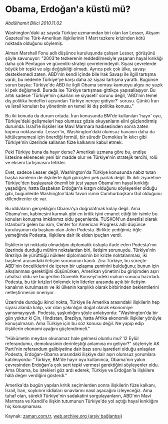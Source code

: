 # Obama, Erdoğan'a küstü mü?

*Abdülhamit Bilici 2010.11.02*

<td class="columnist-detail">
<p>Washington'daki az sayıda Türkiye uzmanından biri olan Ian Lesser, Akşam Gazetesi'ne Türk-Amerikan ilişkilerinin 1 Mart tezkere krizinden kötü noktada olduğunu söylemiş.</p>
<p><p>Alman Marshall Fonu adlı düşünce kuruluşunda çalışan Lesser, görüşünü şöyle savunuyor: "2003'te tezkerenin reddedilmesiyle yaşanan hayal kırıklığı daha çok Pentagon ve güvenlik-strateji çevrelerindeydi. Siyasi çevrelerde büyük bir tepki ve algı değişikliği olmadı. Ayrıca pek çok ülke, savaşı desteklemedi zaten. ABD'nin kendi içinde bile Irak Savaşı ile ilgili tartışma vardı, bu nedenle Türkiye'ye karşı daha az siyasi tartışma yarattı. Bugünse sorun başka: Türkiye'de ABD ile ilgili Obama sonrası kamuoyu algısı ne yazık ki pek değişmedi. Burada ise Türkiye tartışması gittikçe yapısallaşıyor. Bu artık sadece 'Türkiye'nin çıkarları ve siyaseti' sorunu değil, 'ABD'nin temel dış politika hedefleri açısından Türkiye nereye gidiyor?' sorusu. Çünkü İran ve İsrail konuları bu yönetimin en temel iki dış politika konusu."
<p>Bu iki konuda da durum ortada. İran konusunda BM'de kullanılan 'hayır' oyu, Türkiye'deki gelişmeleri hep olumsuz gözle okuyanların elini güçlendirmiş durumda. İsrail'le ilişkiler ise Mavi Marmara hadisesinden sonra zaten kopma noktasında. Lesser'in, Washington'daki olumsuz havanın daha da kötüleşmemesi için önerdiği formül, bir süredir Demokles'in kılıcı gibi Türkiye'nin üzerinde sallanan füze kalkanını kabul etmek.
<p>Peki Türkiye buna da hayır derse? Amerikalı uzmana göre bu, endişe listesine eklenecek yeni bir madde olur ve Türkiye'nin stratejik tercihi, rolü ve ekseni tartışmasını tetikler.
<p>Evet, sadece Lesser değil, Washington'da Türkiye konusunda nabız tutan başka isimlerin de ilişkilerle ilgili görüşleri pek parlak değil. İlk ikili ziyaretine Türkiye'den başlayarak önemli bir jest yapan Obama'nın hayal kırıklığı yaşadığını, hatta Başbakan Erdoğan'a kızgın olduğunu söyleyenler olduğu gibi, bugünlerde Washington'daki favori ismin Cumhurbaşkanı Gül olduğunu dillendirenler de var.
<p>Bu iddiaların gerçekliğini Obama'ya doğrulatmak kolay değil. Ama Obama'nın, kabinesini kurmak gibi en kritik işini emanet ettiği bir isimle bu konuları konuşma imkânımız oldu geçenlerde. TUSKON'un davetlisi olarak İstanbul'a gelen bu isim, Center for American Progress adlı düşünce kuruluşunun da başkanı olan John Podesta. Birlikte yediğimiz öğle yemeğinde Podesta, ilişkilere dair ilk elden ipuçları verdi.
<p>İlişkilerin iyi noktada olmadığını diplomatik üslupla ifade eden Podesta'nın üzerinde durduğu mühim noktalardan biri, iletişim sorunuydu. Türkiye'nin Brezilya ile yürüttüğü nükleer diplomasinin bir krizle noktalanması, iki başkent arasındaki iletişim sorununun kanıtı. Zira Türkiye, bu süreçte ABD'nin önceliklerini de içeren bir uzlaşma zeminini bulduğunu; bunun için alkışlanması gerektiğini düşünürken, Amerikan yönetimi bu girişimden aşırı rahatsız oldu ve bu gerilim Güvenlik Konseyi'ndeki malum sonucu hazırladı. Podesta, bu tür krizleri önlemek için liderler arasında açık bir iletişim kanalının kurulmasını ve iki ülkenin karşılıklı olarak birbirinden beklentilerini netleştirmesini öneriyor.
<p>Üzerinde durduğu ikinci nokta, Türkiye ile Amerika arasındaki ilişkilerin hep siyasi alanda kalıp, var olan yakınlığın doğal olarak ekonomiye yansımayışıydı. Podesta, şaşkınlığını şöyle anlatıyordu: "Washington'da bir gün yoktur ki Çin, Hindistan, Brezilya, hatta Afrika ekonomik ilişkiler yönüyle konuşulmasın. Ama Türkiye için bu söz konusu değil. Ne yapıp edip ilişkilerin ekonomi ayağını güçlendirmeli."
<p>"Hükümetin meydan okunamaz hale gelmesi olumlu mu? 12 Eylül referandumu, demokrasinin derinleştiği anlamına mı geliyor?" sözleriyle AK Parti'nin referandum galibiyetine dair bazı soru işaretleri olduğu anlaşılan Podesta, Erdoğan-Obama arasındaki ilişkiye dair aşırı olumsuz yorumlara katılmıyordu: "Türkiye, BM'de hayır oyu kullanınca, Obama'nın yakın çevresinden Erdoğan'a çok sert tepki vermesi gerektiğini söyleyenler oldu. Ama Obama, bu istekleri göz ardı ederek, Türkiye ve Erdoğan'la ilişkilere hâlâ değer verdiğini gösterdi."
<p>Amerika'da bugün yapılan kritik seçimlerden sonra ilişkilerin füze kalkanı, İsrail, İran, soykırım iddiaları sınavlarını nasıl aşacağını izleyeceğiz. Ama tuhaf olan, sürekli Türkiye'nin sadakatini sorgulayanların, ABD'nin Mavi Marmara ve Kandil'e ilişkin tutumunun Türkiye'de yol açtığı hayal kırıklığını hiç konuşmaması. </p>
<a href="http://web.archive.org/web/20101205152135/mailto:a.bilici@zaman.com.tr">
</a></p></p></p></p></p></p></p></p></p></td>

Kaynak: [zaman.com.tr](http://zaman.com.tr/yazar.do?yazino=1047746), [web.archive.org (arşiv bağlantısı)](http://web.archive.org/web/20101205152135/http://www.zaman.com.tr:80/yazar.do?yazino=1047746)
